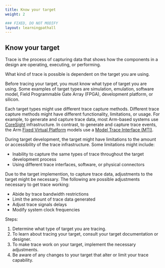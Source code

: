 ```yaml
---
title: Know your target
weight: 2

### FIXED, DO NOT MODIFY
layout: learningpathall
---
```


## Know your target
Trace is the process of capturing data that shows how the components in a design are operating, executing, or performing.

What kind of trace is possible is dependent on the target you are using.

Before tracing your target, you must know what type of target you are using. Some examples of target types are simulation, emulation, software model, Field Programmable Gate Array (FPGA), development platform, or silicon.

Each target types might use different trace capture methods. Different trace capture methods might have different functionality, limitations, or usage. For example, to generate and capture trace data, most Arm-based systems use [CoreSight](https://developer.arm.com/Architectures/CoreSight%20Architecture) infrastructure. In contrast, to generate and capture trace events, the Arm [Fixed Virtual Platform](https://developer.arm.com/Tools%20and%20Software/Fixed%20Virtual%20Platforms) models use a [Model Trace Interface (MTI)](https://developer.arm.com/documentation/107925/latest/Introduction-to-trace-components?lang=en).

During target development, the target might have limitations to the amount or accessibility of the trace infrastructure. Some limitations might include:

- Inability to capture the same types of trace throughout the target development process 
- Using different trace interfaces, software, or physical connectors

Due to the target implemention, to capture trace data, adjustments to the target might be necessary. The following are possible adjustments necessary to get trace working:

- Abide by trace bandwidth restrictions
- Limit the amount of trace data generated
- Adjust trace signals delays
- Modify system clock frequencies

Steps:

1. Determine what type of target you are tracing.
2. To learn about tracing your target, consult your target documentation or designer.
3. To make trace work on your target, implement the necessary adjustments.
4. Be aware of any changes to your target that alter or limit your trace capability.